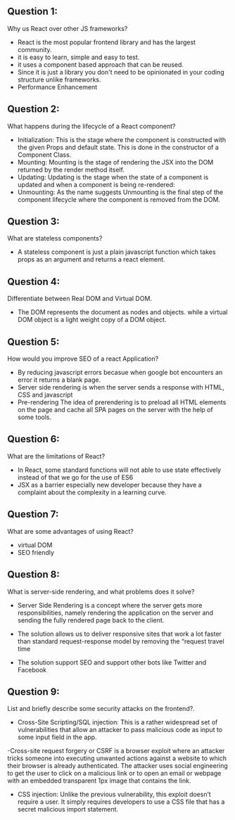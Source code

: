 ## Question 1:
Why us React over other JS frameworks?
- React is the most popular frontend library and has the largest community. 
- it is easy to learn, simple and easy to test.
- it uses a component based approach that can be reused.
- Since it is just a library you don't need to be opinionated in your coding structure unlike frameworks.
- Performance Enhancement

## Question 2:
What happens during the lifecycle of a React component?
- Initialization: This is the stage where the component is constructed with the given Props and default state. This is done in the constructor of a Component Class.
- Mounting: Mounting is the stage of rendering the JSX into the DOM returned by the render method itself.
- Updating: Updating is the stage when the state of a component is updated and when a component is being re-rendered:
- Unmounting: As the name suggests Unmounting is the final step of the component lifecycle where the component is removed from the DOM.

## Question 3:
What are stateless components?
- A stateless component is just a plain javascript function which takes props as an argument and returns a react element.

## Question 4:
Differentiate between Real DOM and Virtual DOM.
- The DOM represents the document as nodes and objects. while a virtual DOM object is a light weight copy of a DOM object.

## Question 5:
How would you improve SEO of a react Application?
- By reducing javascript errors becasue when google bot encounters an error it returns a blank page.
- Server side rendering is when the server sends a response with HTML, CSS and javascript
- Pre-rendering The idea of prerendering is to preload all HTML elements on the page and cache all SPA pages on the server with the help of some tools.

## Question 6:
What are the limitations of React?
- In React, some standard functions will not able to use state effectively instead of that we go for the use of ES6
- JSX as a barrier especially new developer because they have a complaint about the complexity in a learning curve.

## Question 7:
What are some advantages of using React?
- virtual DOM
- SEO friendly

## Question 8:
What is server-side rendering, and what problems does it solve?

- Server Side Rendering is a concept where the server gets more responsibilities, namely rendering the application on the server and sending the fully rendered page back to the client.

- The solution allows us to deliver responsive sites that work a lot faster than standard request-response model by removing the “request travel time

- The solution support SEO and support other bots like Twitter and Facebook

## Question 9:
List and briefly describe some security attacks on the frontend?.

- Cross-Site Scripting/SQL injection: This is a rather widespread set of vulnerabilities that allow an attacker to pass malicious code as input to some input field in the app. 

-Cross-site request forgery or CSRF is a browser exploit where an attacker tricks someone into executing unwanted actions against a website to which their browser is already authenticated. The attacker uses social engineering to get the user to click on a malicious link or to open an email or webpage with an embedded transparent 1px image that contains the link.

- CSS injection: Unlike the previous vulnerability, this exploit doesn’t require a user. It simply requires developers to use a CSS file that has a secret malicious import statement. 